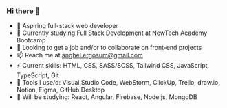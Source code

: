 ### Hi there 👋



- 🔭 Aspiring full-stack web developer
- 🌱 Currently studying Full Stack Development at NewTech Academy Bootcamp
- 👯 Looking to get a job and/or to collaborate on front-end projects
- 📫 Reach me at anghel.ergosum@gmail.com
- ⚡ Current skills: HTML, CSS, SASS/SCSS, Tailwind CSS, JavaScript, TypeScript, Git
- 🔧 Tools I use/d: Visual Studio Code, WebStorm, ClickUp, Trello, draw.io, Notion, Figma, GitHub Desktop
- 🤔 Will be studying: React, Angular, Firebase, Node.js, MongoDB
